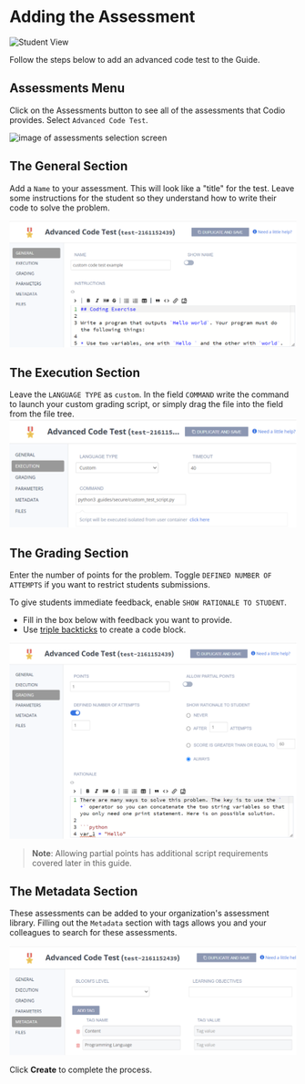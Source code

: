 # Adding the Assessment

![Student View](.guides/img/assessment-student-view.png)

Follow the steps below to add an advanced code test to the Guide.

## Assessments Menu
Click on the Assessments button to see all of the assessments that Codio provides. Select `Advanced Code Test`.

![image of assessments selection screen](https://global.codio.com/content/assessments.png)

## The General Section
Add a `Name` to your assessment. This will look like a "title" for the test. Leave some instructions for the student so they understand how to write their code to solve the problem.

![General Section](.guides/img/assessment-general.png)

## The Execution Section
Leave the `LANGUAGE TYPE` as `custom`. In the field `COMMAND` write the command to launch your custom grading script, or simply drag the file into the field from the file tree. 
![Execution Section](.guides/img/assessment-execution.png)

## The Grading Section
Enter the number of points for the problem. Toggle `DEFINED NUMBER OF ATTEMPTS` if you want to restrict students submissions. 

To give students immediate feedback, enable `SHOW RATIONALE TO STUDENT`. 
 - Fill in the box below with feedback you want to provide. 
 - Use [triple backticks](https://help.github.com/en/github/writing-on-github/creating-and-highlighting-code-blocks) to create a code block.

![Grading Section](.guides/img/assessment-grading.png)

> **Note**: Allowing partial points has additional script requirements covered later in this guide.

## The Metadata Section
These assessments can be added to your organization's assessment library. Filling out the `Metadata` section with tags allows you and your colleagues to search for these assessments. 

![Metadata Section](.guides/img/assessment-metadata.png)

Click **Create** to complete the process.